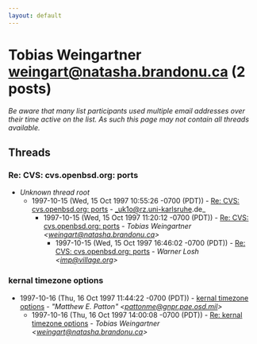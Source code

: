 ```yaml
---
layout: default
---
```


# Tobias Weingartner <weingart@natasha.brandonu.ca> (2 posts)

_Be aware that many list participants used multiple email addresses over their time active on the list. As such this page may not contain all threads available._

## Threads

### Re: CVS: cvs.openbsd.org: ports
+ _Unknown thread root_
  + 1997-10-15 (Wed, 15 Oct 1997 10:55:26 -0700 (PDT)) - [Re: CVS: cvs.openbsd.org: ports](/archive/1997/10/e1b5a44763b0999e7c389f7f8c9145b63e5583e8e6719d9c702d92f50036ceb7) - _uk1o@rz.uni-karlsruhe.de_
    + 1997-10-15 (Wed, 15 Oct 1997 11:20:12 -0700 (PDT)) - [Re: CVS: cvs.openbsd.org: ports](/archive/1997/10/12ddae49ce76dc36828695a28087da7f5027861a13a76cca8dea073a8a9c7c8a) - _Tobias Weingartner \<weingart@natasha.brandonu.ca\>_
      + 1997-10-15 (Wed, 15 Oct 1997 16:46:02 -0700 (PDT)) - [Re: CVS: cvs.openbsd.org: ports](/archive/1997/10/602abca9a2575e56fb537396ec2678bfa5503254b96ca8b31f89cc0ba06ebc90) - _Warner Losh \<imp@village.org\>_

### kernal timezone options
+ 1997-10-16 (Thu, 16 Oct 1997 11:44:22 -0700 (PDT)) - [kernal timezone options](/archive/1997/10/4e6757f1c040e9b2207f6df17d603e88c14a5ab11d54150d3132310d6f92d140) - _"Matthew E. Patton" \<pattonme@gnpr.pae.osd.mil\>_
  + 1997-10-16 (Thu, 16 Oct 1997 14:00:08 -0700 (PDT)) - [Re: kernal timezone options](/archive/1997/10/ff7c033e60040f5c6e71b8a8deeaf2bdab914553681958a366ef696f4b1754de) - _Tobias Weingartner \<weingart@natasha.brandonu.ca\>_

